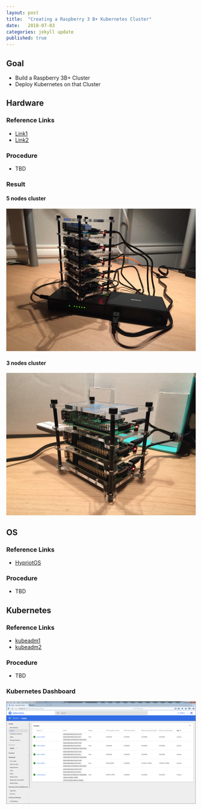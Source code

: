 ```yaml
---
layout: post
title:  "Creating a Raspberry 3 B+ Kubernetes Cluster"
date:   2018-07-03
categories: jekyll update
published: true
---
```

## Goal

- Build a Raspberry 3B+ Cluster
- Deploy Kubernetes on that Cluster

## Hardware

### Reference Links

- [Link1](https://www.youtube.com/watch?v=KJKhRLKXr-Q)
- [Link2](https://www.youtube.com/watch?v=eZ5uX-JJbyY)

### Procedure

- TBD

### Result

#### 5 nodes cluster

![](/images/IMG_0339.JPG)

#### 3 nodes cluster

![](/images/IMG_0344.JPG)

## OS

### Reference Links

- [HypriotOS](https://github.com/hypriot/image-builder-rpi/releases)

### Procedure

- TBD

## Kubernetes

### Reference Links

- [kubeadm1](https://blog.hypriot.com/post/setup-kubernetes-raspberry-pi-cluster/)
- [kubeadm2](https://kubecloud.io/setup-a-kubernetes-1-9-0-raspberry-pi-cluster-on-raspbian-using-kubeadm-f8b3b85bc2d1)

### Procedure

- TBD

### Kubernetes Dashboard

![](/images/2018_06_12__03_12_50.png)

